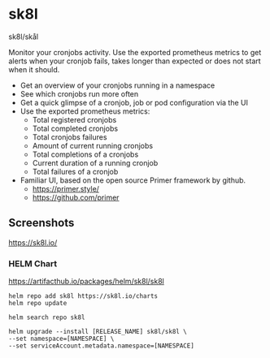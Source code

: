 # sk8l

sk8l/skål

Monitor your cronjobs activity. Use the exported prometheus metrics to get alerts when your cronjob fails, takes longer than expected or does not start when it should.

- Get an overview of your cronjobs running in a namespace
- See which cronjobs run more often
- Get a quick glimpse of a cronjob, job or pod configuration via the UI
- Use the exported prometheus metrics:
  - Total registered cronjobs
  - Total completed cronjobs
  - Total cronjobs failures
  - Amount of current running cronjobs
  - Total completions of a cronjobs
  - Current duration of a running cronjob
  - Total failures of a cronjob
- Familiar UI, based on the open source Primer framework by github.
  - https://primer.style/
  - https://github.com/primer

## Screenshots

https://sk8l.io/

### HELM Chart

https://artifacthub.io/packages/helm/sk8l/sk8l

```
helm repo add sk8l https://sk8l.io/charts
helm repo update

helm search repo sk8l

helm upgrade --install [RELEASE_NAME] sk8l/sk8l \
--set namespace=[NAMESPACE] \
--set serviceAccount.metadata.namespace=[NAMESPACE]
```
